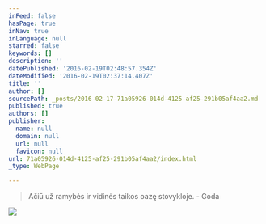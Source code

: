 ```yaml
---
inFeed: false
hasPage: true
inNav: true
inLanguage: null
starred: false
keywords: []
description: ''
datePublished: '2016-02-19T02:48:57.354Z'
dateModified: '2016-02-19T02:37:14.407Z'
title: ''
author: []
sourcePath: _posts/2016-02-17-71a05926-014d-4125-af25-291b05af4aa2.md
published: true
authors: []
publisher:
  name: null
  domain: null
  url: null
  favicon: null
url: 71a05926-014d-4125-af25-291b05af4aa2/index.html
_type: WebPage

---
```

> Ačiū už ramybės ir vidinės taikos oazę stovykloje. - Goda

![](https://s3-us-west-2.amazonaws.com/the-grid-img/p/d2be076e789e664eaaba1e3ca32e6acb2344844a.jpg)